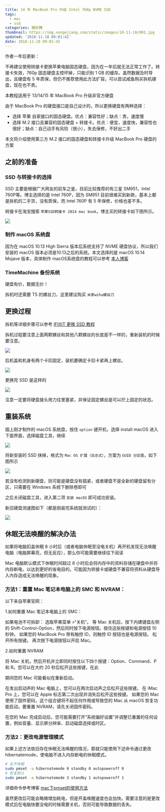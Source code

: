 ```yaml
---
title: 14 年 MacBook Pro 升级 Intel 760p NVME SSD
tags:
  - mac
  - ssd
categories: 瞎折腾
thumbnail: https://img.xungejiang.com/static/images/18-11-18/001.jpg
updated: '2018-11-18 09:01:42'
date: 2018-11-18 09:01:42
---
```


作者一年后更新：

不再建议使用转接卡更换苹果电脑固态硬盘，因为在一年后就无法正常工作了。转接卡失效，760p 固态硬盘主控坏掉，只能识别 1 GB 的缓存。虽然数据及时导出，且硬盘有 5 年质保，但仍不推荐使用此方法扩容。可以尝试咸鱼购买拆机硬盘，现在也不贵。

本教程适用于 13/14/15 年 MacBook Pro 升级非官方硬盘

<!--more-->

由于 MacBook Pro 的硬盘接口是自己设计的，所以更换硬盘有两种选择：

- 选择 苹果 自家接口的固态硬盘。优点：兼容性好；缺点：贵，速度慢
- 选择 M.2 接口且兼容的固态硬盘 + 转接卡。优点：便宜，速度快，兼容性也很好；缺点：自己动手有风险（很小），失去保修，不好出二手

本文将介绍使用第三方 M.2 接口的固态硬盘和转接卡升级 MacBook Pro 硬盘的方案

## 之前的准备

### SSD 与转接卡的选择

SSD 主要是根据广大网友的前车之鉴，目前比较推荐的有三星 SM951，Intel 760P等。博主选择的是 Intel 760P，因为 SM951 目前很难买到新款，基本上都是拆机的二手货，没有质保，而 Intel 760P 有 5 年保修，价格也差不多。

转接卡在淘宝搜索 `苹果SSD转接卡 2014 mac book`，博主买的转接卡如下图所示。

![](https://img.xungejiang.com/static/images/18-11-18/002.jpg)

### 制作 macOS 系统盘

因为在 macOS 10.13 High Sierra 版本后系统支持了 NVME 硬盘协议，所以我们安装的 macOS 版本必须是10.13之后的系统。本文选择的是 macOS 10.14 Mojave 版本，具体制作 macOS系统盘的教程可以参考 [本人博客](https://xungejiang.com/2016/07/03/install-macOS)

### TimeMachine 备份系统

硬盘有价，数据无价！

拆机时还需要 T5 的螺丝刀，这里建议购买 `米家wiha螺丝刀`

## 更换过程

拆机等详细步骤可以参考 [IFIXIT 更换 SSD 教程](https://www.ifixit.com/Guide/MacBook+Pro+13-Inch+Retina+Display+Mid+2014+SSD+Replacement/27849)

拆机过程要注意上面两颗螺丝和其他八颗螺丝的长度是不一样的，重新装机的时候要注意。

![](https://img.xungejiang.com/static/images/18-11-18/004.jpg)

后机盖和机身有两个卡扣固定，装机要确定卡扣卡紧再上螺丝。

![](https://img.xungejiang.com/static/images/18-11-18/005.jpg)

更换完 SSD 是这样的

![](https://img.xungejiang.com/static/images/18-11-18/003.jpg)

注意一定要将硬盘接头用力往里塞紧，并保证固定螺丝是可以拧上固定的状态。


## 重装系统

插上刚才制作的 macOS 系统盘，按住 `option` 键开机，选择 install macOS 进入下面界面，选择磁盘工具，继续

![](https://img.xungejiang.com/static/images/18-11-18/006.jpg)

将新安装的 SSD 抹掉，格式为 `Mac OS 扩展（日志式）`，方案为 `GUID 分区图`，如下图所示

![](https://img.xungejiang.com/static/images/18-11-18/007.jpg)

若没有检测到新硬盘，则可能是硬盘没有插紧，或者硬盘不是全新的硬盘留有分区，只需要在 Windows 系统下删除卷即可

之后关闭磁盘工具，进入第二项 `安装 macOS` 即可成功安装。

新旧硬盘测速图如下（都是刚装完系统就测试的）：

![](https://img.xungejiang.com/static/images/18-11-18/008.jpg)

## 休眠无法唤醒的解决办法

如果将电脑扣盖休眠 8 小时后（或者电脑休眠至没电关机）再开机发现无法唤醒电脑（电脑屏幕亮，但无反应），那么你可能需要继续往下阅读

Mac 电脑默认模式下休眠时间超过 8 小时后会将内存中的资料存储在硬盘中并将内存断电，以达到更好的省电目的。可能因为转接卡或硬盘不兼容将资料从硬盘导入内存造成无法唤醒的现象。

### 方法1：重置 Mac 笔记本电脑上的 SMC 和 NVRAM：

以下来自苹果官网：

1.如何重置 Mac 笔记本电脑上的 SMC：

如果电池不可拆卸：
选取苹果菜单 >“关机”。
等 Mac 关机后，按下内建键盘左侧的 Shift-Control-Option，然后同时按下电源按钮。按住这些按键和电源按钮 10 秒钟。
如果您的 MacBook Pro 带有触控 ID，则触控 ID 按钮也是电源按钮。
松开所有按键。
再次按下电源按钮以开启 Mac。

2.如何重置 NVRAM

将 Mac 关机，然后开机并立即同时按住以下四个按键：Option、Command、P 和 R。您可以在大约 20 秒后松开这些按键，在此

期间您的 Mac 可能看似在重新启动。

在发出启动声的 Mac 电脑上，您可以在两次启动声之后松开这些按键。
在 iMac Pro 上，您可以在 Apple 标志第二次出现并消失后松开这些按键。 
如果您的 Mac 使用了固件密码，这个组合键将不起任何作用或导致您的 Mac 从 macOS 恢复功能启动。要重置 NVRAM，请先关闭固件密码。

在您的 Mac 完成启动后，您可能需要打开“系统偏好设置”并调整已重置的任何设置，例如音量、显示屏分辨率、启动磁盘选择或时区。

### 方法2：更改电源管理模式

如果上述方法依旧存在休眠无法唤醒的情况，那就只能使用下述命令通过更改 hibernatemode，使电脑不进入内存断电的休眠模式。

```bash
# 永不休眠
sudo pmset -a hibernatemode 0 standby 0 autopoweroff 0
# 恢复默认
sudo pmset -a hibernatemode 3 standby 1 autopoweroff 1
```

详细命令参考博客 [mac下pmset的使用方法](https://www.cnblogs.com/zhengran/p/4802582.html)

虽然更改后可能会略微增加耗电，但是开盖唤醒速度也会加快。需要注意的是更改模式后在电脑快要没电的时候需要关机，否则可能导致数据的丢失。